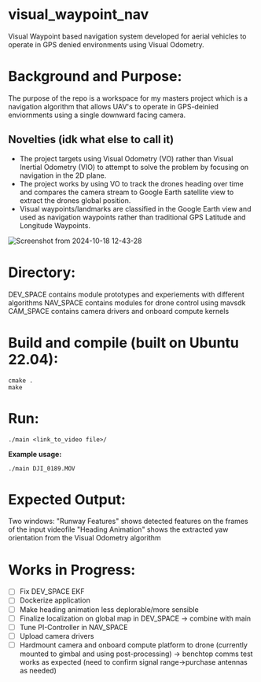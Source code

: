 # visual_waypoint_nav
Visual Waypoint based navigation system developed for aerial vehicles to operate in GPS denied environments using Visual Odometry.

# Background and Purpose:
The purpose of the repo is a workspace for my masters project which is a navigation algorithm that allows UAV's to operate in GPS-deinied enviornments using a single downward facing camera. 

## Novelties (idk what else to call it) 
- The project targets using Visual Odometry (VO) rather than Visual Inertial Odometry (VIO) to attempt to solve the problem by focusing on navigation in the 2D plane. 
- The project works by using VO to track the drones heading over time and compares the camera stream to Google Earth satellite view to extract the drones global position. 
- Visual waypoints/landmarks are classified in the Google Earth view and used as navigation waypoints rather than traditional GPS Latitude and Longitude Waypoints. 

![Screenshot from 2024-10-18 12-43-28](https://github.com/user-attachments/assets/0433d09b-ff3f-4f6a-976a-81e674f07872)

# Directory:
DEV_SPACE contains module prototypes and experiements with different algorithms
NAV_SPACE contains modules for drone control using mavsdk 
CAM_SPACE contains camera drivers and onboard compute kernels

# Build and compile (built on Ubuntu 22.04):

```
cmake .
make
```

# Run: 
`./main <link_to_video file>/`

**Example usage:**

`./main DJI_0189.MOV`

# Expected Output: 
Two windows: 
"Runway Features" shows detected features on the frames of the input videofile
"Heading Animation" shows the extracted yaw orientation from the Visual Odometry algorithm 

# Works in Progress: 
- [ ]  Fix DEV_SPACE EKF
- [ ] Dockerize application
- [ ] Make heading animation less deplorable/more sensible
- [ ] Finalize localization on global map in DEV_SPACE -> combine with main
- [ ] Tune PI-Controller in NAV_SPACE
- [ ] Upload camera drivers
- [ ] Hardmount camera and onboard compute platform to drone (currently mounted to gimbal and using post-processing) -> benchtop comms test works as expected (need to confirm signal range->purchase antennas as needed)
